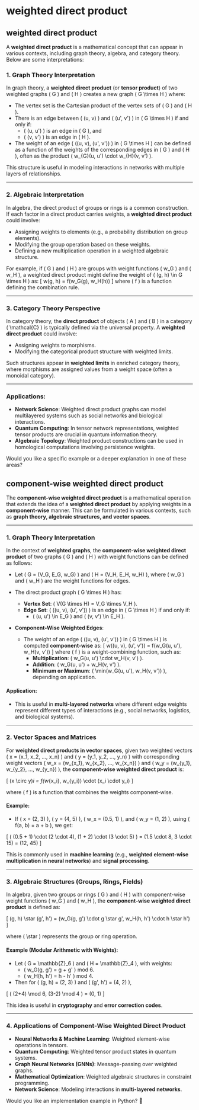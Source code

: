 # weighted direct product

## weighted direct product

A **weighted direct product** is a mathematical concept that can appear in various contexts, including graph theory, algebra, and category theory. Below are some interpretations:

### 1. **Graph Theory Interpretation**
In graph theory, a **weighted direct product** (or **tensor product**) of two weighted graphs \( G \) and \( H \) creates a new graph \( G \times H \) where:
- The vertex set is the Cartesian product of the vertex sets of \( G \) and \( H \).
- There is an edge between \( (u, v) \) and \( (u', v') \) in \( G \times H \) if and only if:
  - \( (u, u') \) is an edge in \( G \), and
  - \( (v, v') \) is an edge in \( H \).
- The weight of an edge \( ((u, v), (u', v')) \) in \( G \times H \) can be defined as a function of the weights of the corresponding edges in \( G \) and \( H \), often as the product \( w_{G}(u, u') \cdot w_{H}(v, v') \).

This structure is useful in modeling interactions in networks with multiple layers of relationships.

---

### 2. **Algebraic Interpretation**
In algebra, the direct product of groups or rings is a common construction. If each factor in a direct product carries weights, a **weighted direct product** could involve:
- Assigning weights to elements (e.g., a probability distribution on group elements).
- Modifying the group operation based on these weights.
- Defining a new multiplication operation in a weighted algebraic structure.

For example, if \( G \) and \( H \) are groups with weight functions \( w_G \) and \( w_H \), a weighted direct product might define the weight of \( (g, h) \in G \times H \) as:
\[
w(g, h) = f(w_G(g), w_H(h))
\]
where \( f \) is a function defining the combination rule.

---

### 3. **Category Theory Perspective**
In category theory, the **direct product** of objects \( A \) and \( B \) in a category \( \mathcal{C} \) is typically defined via the universal property. A **weighted direct product** could involve:
- Assigning weights to morphisms.
- Modifying the categorical product structure with weighted limits.

Such structures appear in **weighted limits** in enriched category theory, where morphisms are assigned values from a weight space (often a monoidal category).

---

### Applications:
- **Network Science**: Weighted direct product graphs can model multilayered systems such as social networks and biological interactions.
- **Quantum Computing**: In tensor network representations, weighted tensor products are crucial in quantum information theory.
- **Algebraic Topology**: Weighted product constructions can be used in homological computations involving persistence weights.

Would you like a specific example or a deeper explanation in one of these areas?

## component-wise weighted direct product

The **component-wise weighted direct product** is a mathematical operation that extends the idea of a **weighted direct product** by applying weights in a **component-wise** manner. This can be formulated in various contexts, such as **graph theory, algebraic structures, and vector spaces**.

---

### **1. Graph Theory Interpretation**
In the context of **weighted graphs**, the **component-wise weighted direct product** of two graphs \( G \) and \( H \) with weight functions can be defined as follows:

- Let \( G = (V_G, E_G, w_G) \) and \( H = (V_H, E_H, w_H) \), where \( w_G \) and \( w_H \) are the weight functions for edges.
- The direct product graph \( G \times H \) has:
  - **Vertex Set**: \( V(G \times H) = V_G \times V_H \).
  - **Edge Set**: \( ((u, v), (u', v')) \) is an edge in \( G \times H \) if and only if:
    - \( (u, u') \in E_G \) and \( (v, v') \in E_H \).

- **Component-Wise Weighted Edges**: 
  - The weight of an edge \( ((u, v), (u', v')) \) in \( G \times H \) is computed **component-wise** as:
    \[
    w((u, v), (u', v')) = f(w_G(u, u'), w_H(v, v'))
    \]
    where \( f \) is a weight-combining function, such as:
    - **Multiplication**: \( w_G(u, u') \cdot w_H(v, v') \).
    - **Addition**: \( w_G(u, u') + w_H(v, v') \).
    - **Minimum or Maximum**: \( \min(w_G(u, u'), w_H(v, v')) \), depending on application.

#### **Application:**
- This is useful in **multi-layered networks** where different edge weights represent different types of interactions (e.g., social networks, logistics, and biological systems).

---

### **2. Vector Spaces and Matrices**
For **weighted direct products in vector spaces**, given two weighted vectors \( x = (x_1, x_2, ..., x_n) \) and \( y = (y_1, y_2, ..., y_n) \) with corresponding weight vectors \( w_x = (w_{x_1}, w_{x_2}, ..., w_{x_n}) \) and \( w_y = (w_{y_1}, w_{y_2}, ..., w_{y_n}) \), the **component-wise weighted direct product** is:

\[
(x \circ y)_i = f(w_{x_i}, w_{y_i}) \cdot (x_i \cdot y_i)
\]

where \( f \) is a function that combines the weights component-wise.

#### **Example:**
- If \( x = (2, 3) \), \( y = (4, 5) \), \( w_x = (0.5, 1) \), and \( w_y = (1, 2) \), using \( f(a, b) = a + b \), we get:

\[
( (0.5 + 1) \cdot (2 \cdot 4), (1 + 2) \cdot (3 \cdot 5) ) = (1.5 \cdot 8, 3 \cdot 15) = (12, 45)
\]

This is commonly used in **machine learning** (e.g., **weighted element-wise multiplication in neural networks**) and **signal processing**.

---

### **3. Algebraic Structures (Groups, Rings, Fields)**
In algebra, given two groups or rings \( G \) and \( H \) with component-wise weight functions \( w_G \) and \( w_H \), the **component-wise weighted direct product** is defined as:

\[
(g, h) \star (g', h') = (w_G(g, g') \cdot g \star g', w_H(h, h') \cdot h \star h')
\]

where \( \star \) represents the group or ring operation.

#### **Example (Modular Arithmetic with Weights):**
- Let \( G = \mathbb{Z}_6 \) and \( H = \mathbb{Z}_4 \), with weights:
  - \( w_G(g, g') = g + g' \) mod 6.
  - \( w_H(h, h') = h - h' \) mod 4.
- Then for \( (g, h) = (2, 3) \) and \( (g', h') = (4, 2) \),

\[
( (2+4) \mod 6, (3-2) \mod 4 ) = (0, 1)
\]

This idea is useful in **cryptography** and **error correction codes**.

---

### **4. Applications of Component-Wise Weighted Direct Product**
- **Neural Networks & Machine Learning**: Weighted element-wise operations in tensors.
- **Quantum Computing**: Weighted tensor product states in quantum systems.
- **Graph Neural Networks (GNNs)**: Message-passing over weighted graphs.
- **Mathematical Optimization**: Weighted algebraic structures in constraint programming.
- **Network Science**: Modeling interactions in **multi-layered networks**.

Would you like an implementation example in Python? 🚀
